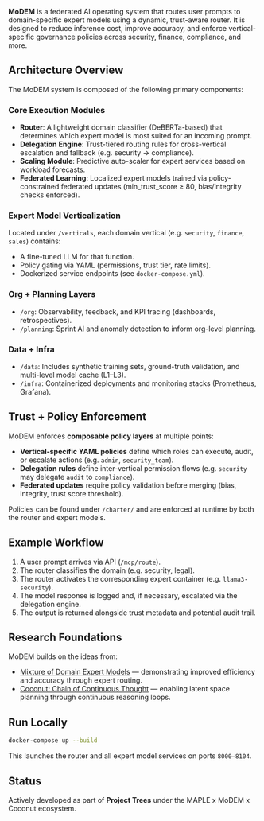 **MoDEM** is a federated AI operating system that routes user prompts to domain-specific expert models using a dynamic, trust-aware router. It is designed to reduce inference cost, improve accuracy, and enforce vertical-specific governance policies across security, finance, compliance, and more.

## Architecture Overview

The MoDEM system is composed of the following primary components:

### Core Execution Modules
- **Router**: A lightweight domain classifier (DeBERTa-based) that determines which expert model is most suited for an incoming prompt.
- **Delegation Engine**: Trust-tiered routing rules for cross-vertical escalation and fallback (e.g. security → compliance).
- **Scaling Module**: Predictive auto-scaler for expert services based on workload forecasts.
- **Federated Learning**: Localized expert models trained via policy-constrained federated updates (min_trust_score ≥ 80, bias/integrity checks enforced).

### Expert Model Verticalization
Located under `/verticals`, each domain vertical (e.g. `security`, `finance`, `sales`) contains:
- A fine-tuned LLM for that function.
- Policy gating via YAML (permissions, trust tier, rate limits).
- Dockerized service endpoints (see `docker-compose.yml`).

### Org + Planning Layers
- `/org`: Observability, feedback, and KPI tracing (dashboards, retrospectives).
- `/planning`: Sprint AI and anomaly detection to inform org-level planning.

### Data + Infra
- `/data`: Includes synthetic training sets, ground-truth validation, and multi-level model cache (L1–L3).
- `/infra`: Containerized deployments and monitoring stacks (Prometheus, Grafana).

## Trust + Policy Enforcement

MoDEM enforces **composable policy layers** at multiple points:
- **Vertical-specific YAML policies** define which roles can execute, audit, or escalate actions (e.g. `admin`, `security_team`).
- **Delegation rules** define inter-vertical permission flows (e.g. `security` may delegate `audit` to `compliance`).
- **Federated updates** require policy validation before merging (bias, integrity, trust score threshold).

Policies can be found under `/charter/` and are enforced at runtime by both the router and expert models.

## Example Workflow

1. A user prompt arrives via API (`/mcp/route`).
2. The router classifies the domain (e.g. security, legal).
3. The router activates the corresponding expert container (e.g. `llama3-security`).
4. The model response is logged and, if necessary, escalated via the delegation engine.
5. The output is returned alongside trust metadata and potential audit trail.

## Research Foundations

MoDEM builds on the ideas from:
- [Mixture of Domain Expert Models](https://arxiv.org/abs/2410.07490) — demonstrating improved efficiency and accuracy through expert routing.
- [Coconut: Chain of Continuous Thought](https://arxiv.org/abs/2412.06769) — enabling latent space planning through continuous reasoning loops.

## Run Locally

```bash
docker-compose up --build
```

This launches the router and all expert model services on ports `8000–8104`.

## Status

Actively developed as part of **Project Trees** under the MAPLE x MoDEM x Coconut ecosystem.
